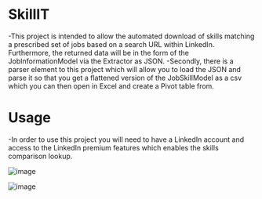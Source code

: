 # SkillIT

-This project is intended to allow the automated download of skills matching a prescribed set of jobs based on a search URL within LinkedIn. Furthermore, the returned data will be in the form of the JobInformationModel via the Extractor as JSON.
-Secondly, there is a parser element to this project which will allow you to load the JSON and parse it so that you get a flattened version of the JobSkillModel as a csv which you can then open in Excel and create a Pivot table from.

# Usage

-In order to use this project you will need to have a LinkedIn account and access to the LinkedIn premium features which enables the skills comparison lookup. 

![image](https://github.com/tuelmaker/SkillIT/assets/30091037/f7d6e852-9cb5-496d-ab55-88dcedcaba51)



![image](https://github.com/tuelmaker/SkillIT/assets/30091037/57c3be32-6484-48be-93ba-8f231308d8a7)

